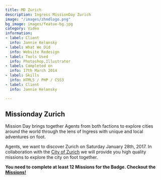 ```yaml
---
title: MD Zurich
description: Ingress MissionDay Zurich
image: "/images/zhmdlogo.png"
bg_image: images/featue-bg.jpg
category: Video
information:
- label: Client
  info: Jannie Kelonsky
- label: What We Did
  info: Website Redesign
- label: Tools Used
  info: Photoshop,Illustrator
- label: Completed on
  info: 17th March 2014
- label: Skills
  info: HTML5 / PHP / CSS3
- label: Client
  info: Jannie Kelonsky

---
```

## Missionday Zurich

Mission Day brings together Agents from both factions to explore cities around the world through the lens of Ingress with unique and local adventures on foot.

Agents, we want to discover Zurich on Saturday January 28th, 2017. In collaboration with the [City of Zurich](https://www.zuerich.com/en) we will provide you high quality missions to explore the city on foot together.

**You need to complete at least 12 Missions for the Badge. Checkout the** [**Missions!**](https://missionday-zurich.ch/index.html#mission-badges)